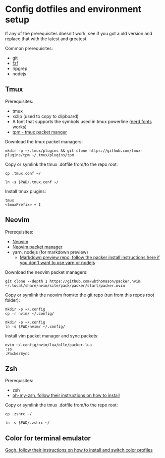 # Config dotfiles and environment setup
If any of the prerequisites doesn't work, see if you got a old version and replace that with the latest and greatest.

Common prerequisites:
* git
* [fzf](https://github.com/junegunn/fzf)
* ripgrep
* nodejs

## Tmux
Prerequisites:
* tmux
* xclip (used to copy to clipboard)
* A font that supports the symbols used in tmux powerline ([nerd fonts](https://github.com/ryanoasis/nerd-fonts) works)
* [tpm - tmux packet manger](https://github.com/tmux-plugins/tpm)   

Download the tmux packet managers:
```
mkdir -p ~/.tmux/plugins && git clone https://github.com/tmux-plugins/tpm ~/.tmux/plugins/tpm
```
Copy or symlink the tmux .dotfile from/to the repo root:
```
cp .tmux.conf ~/
```
```
ln -s $PWD/.tmux.conf ~/
```
Install tmux plugins:
```
tmux
<tmuxPrefix> + I
```

## Neovim
Prerequisites:
* [Neovim](https://github.com/neovim/neovim) 
* [Neovim packet manager](https://github.com/wbthomason/packer.nvim)
* yarn, nodejs (for markdown preview)
    * [Markdown preview repo, follow the packer install instructions here if you don't want to use yarn or nodejs](https://github.com/iamcco/markdown-preview.nvim)

Download the neovim packet managers:
```
git clone --depth 1 https://github.com/wbthomason/packer.nvim ~/.local/share/nvim/site/pack/packer/start/packer.nvim
```

Copy or symlink the neovim from/to the git repo (run from this repos root folder):
```
mkdir -p ~/.config
cp -r nvim/ ~/.config/
```
```
mkdir -p ~/.config
ln -s $PWD/nvim/ ~/.config/
```

Install vim packet manager and sync packets:
```
nvim ~/.config/nvim/lua/olle/packer.lua
:so
:PackerSync
```

## Zsh
Prerequisites:
* zsh
* [oh-my-zsh, follow their instructions on how to install](https://github.com/ohmyzsh/ohmyzsh/)

Copy or symlink the tmux .dotfile from/to the repo root:
```
cp .zshrc ~/
```
```
ln -s $PWD/.zshrc ~/
```

## Color for terminal emulator
[Gogh, follow their instructions on how to install and switch color profiles](https://github.com/Gogh-Co/Gogh)

